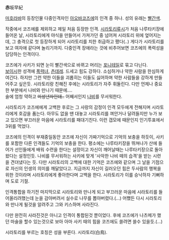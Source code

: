 **赤**坂早紀

[마호라바](%EB%A7%88%ED%98%B8%EB%9D%BC%EB%B0%94.md)의 등장인물 다중인격자인 [아오바코즈에](%EC%95%84%EC%98%A4%EB%B0%94%20%EC%BD%94%EC%A6%88%EC%97%90.md)의 인격 중
하나. 성의 유래는 [빨간색](%EB%B9%A8%EA%B0%84%EC%83%89.md).

작중에서 코즈에를 제외하고 제일 처음 등장한 인격. [시라토리류시](%EC%8B%9C%EB%9D%BC%ED%86%A0%EB%A6%AC%20%EB%A5%98%EC%8B%9C.md)가 처음
나루타키장에 들어온 날, 시라토리에게 야식을 만들어서 가져가던 중 넘어져 시라토리 위에 엎어지는데, 그 충격으로 첫 등장하게 되어 시라토리를
치한 취급하고 팼다(..) 게다가 시라토리를 보고 여자애 같다며 놀리기까지. 다중인격 장애라는 것에 비추어보면 코즈에의 폭력성을 담당하는
인격이다.

코즈에가 사키가 되면 눈이 빨간색으로 바뀌고 머리는
[포니테일](%ED%8F%AC%EB%8B%88%ED%85%8C%EC%9D%BC.md)로 묶고 다닌다.  
[보이시](%EB%B3%B4%EC%9D%B4%EC%8B%9C.md)한 성격에
[폭력녀](%ED%8F%AD%EB%A0%A5%EB%85%80.md),
[츤데레](%EC%B8%A4%EB%8D%B0%EB%A0%88.md). 드세고 힘도 강하다. 소심하거나 약한 사람을 한심하게 여긴다.
하지만 그런 약한 이들을 괴롭히는 이들도 싫어하며 약한 사람들을 강하게 만들어주고 싶은듯. 시라토리랑 친해진 후에는 시라토리가 자주
휘둘린다. 다만 언제나 중요한 부분에서 나비와 만나기 때문에….  
술에 엄청 약하고 <del>미성년자인데..</del> 어째서인지 [나비](%EB%82%98%EB%B9%84.md)를 무서워한다.

시라토리가 코즈에에게 고백한 후로는 그 사랑의 감정이 인격 모두에게 전해지며 시라토리에게 호감을 품는다. 아무도 없을 땐 대놓고 시라토리를
껴안거나 달려들지만 누가 보고 있으면 부끄러운 마음에 시라토리를 패대기친다. 이런 갭모에 때문인지 인기투표에서 3위를 먹었다.

코즈에의 인격이 부재중일동안 코즈에 자신이 가짜기억으로 기억의 보충을 하듯이, 사키를 포함한 다른 인격들도 기억의 보충을 한다. 평소에는
나루타키장을 뛰쳐나가 산에 들어가 선인들에게 배워 수련을 한다는 설정이고 자신이 깨어날때는 나루타키장으로 돌아왔다는 설정인듯. 나비를
무서워하는 사키에 맞게 '사악한 나비 떼의 습격'을 받는 시련을 견뎌냈다는 듯. 다만 시라토리의 고백에 대한 기억은 코즈에와 같으며 그 날을
기점으로 자신의 인생의 의미를 깨달았다고. 지금까지 자신이 길러오던 힘은 두사람의 행복을 위한 것이라며 시라토리에게 좋아한다며 고백을 한다.
시라토리가 이를 승낙하자 기뻐하며 도로 기절.

인격통합을 하기전 마지막으로 시라토리와 만나게 되고 부끄러운 마음에 시라토리를 들어올리려했는데 눈을 감아버려서 실수로 나무를
뽑아버렸다.(...) 어쨌든 다시 시라토리와 만나게 될것을 알려주고 그와 키스하며 사라진다.

다만 완전히 사라진것은 아니고 인격이 통합된것 뿐이었다. 후에 코즈에가 나츠메가 했던 마술을 할수 있는것으로 보아 아마 사키 때의 힘을
코즈에도 쓸려면 쓸수 있을듯.(...)

시라토리를 부르는 호칭은 성을 부른다. 시라토리(白鳥).

